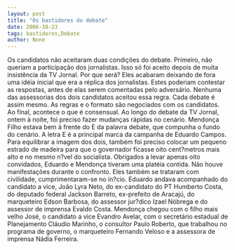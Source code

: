 ```yaml
---
layout: post
title: "Os bastidores do debate"
date: 2006-10-23
tags: bastidores,Debate
author: None
---
```

Os candidatos não aceitaram duas condições do debate. Primeiro, não queriam a participação dos jornalistas. Isso só foi aceito depois de muita insistência da TV Jornal. Por que será?
Eles acabaram deixando de fora uma idéia inicial que era a réplica dos jornalistas. Estes poderiam contestar as respostas, antes de elas serem comentadas pelo adversário. Nenhuma das assessorias dos dois candidatos aceitou essa regra.
Cada debate é assim mesmo. As regras e o formato são negociados com os candidatos. Ao final, acontece o que é consensual.
Ao longo do debate da TV Jornal, ontem à noite, foi preciso fazer mudanças rápidas no cenário. Mendonça Filho estava bem à frente do E da palavra debate, que compunha o fundo do cenário. A letra E é a principal marca da campanha de Eduardo Campos.
Para equilibrar a imagem dos dois, também foi preciso colocar um pequeno estrado de madeira para que o governador ficasse oito cent?metros mais alto e no mesmo n?vel do socialista. 
Obrigados a levar apenas oito convidados, Eduardo e Mendonça tiveram uma platéia contida. Não houve manifestações durante o confronto. Eles também se trataram com civilidade, cumprimentaram-se no in?cio.
Eduardo andava acompanhado do candidato a vice, João Lyra Neto, do ex-candidato do PT Humberto Costa, do deputado federal Jackson Barreto, ex-prefeito de Aracajú, do marqueteiro Edson Barbosa, do assessor jur?dico Izael Nóbrega e do assessor de imprensa Evaldo Costa.
Mendonça chegou com o filho mais velho José, o candidato a vice Evandro Avelar, com o secretário estadual de Planejamento Cláudio Marinho, o consultor Paulo Roberto, que trabalhou no programa de governo, o marqueteiro Fernando Veloso e a assessora de imprensa Nádia Ferreira. 